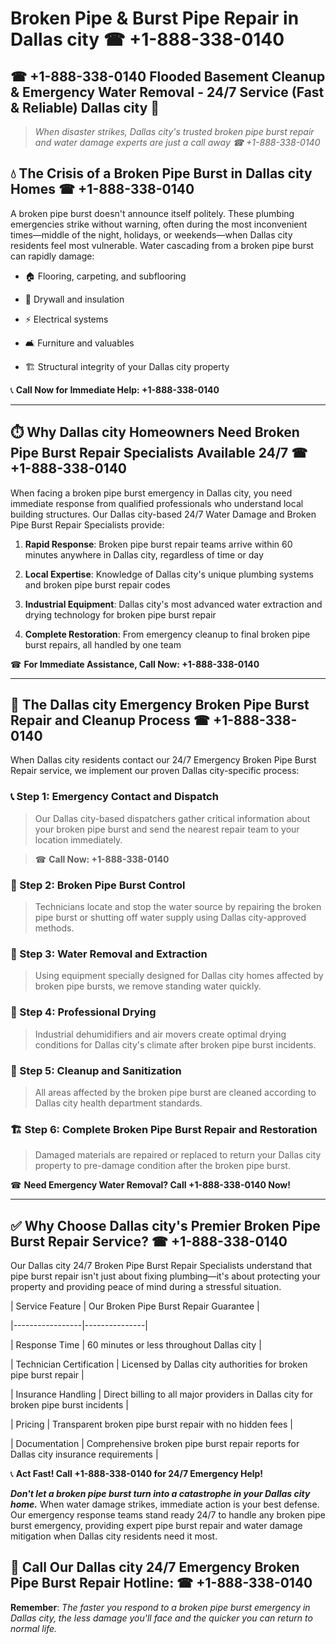 # Broken Pipe & Burst Pipe Repair in Dallas city ☎ +1-888-338-0140  
## ☎ +1-888-338-0140 Flooded Basement Cleanup & Emergency Water Removal - 24/7 Service (Fast & Reliable) Dallas city 🚨  

> *When disaster strikes, Dallas city's trusted broken pipe burst repair and water damage experts are just a call away ☎ +1-888-338-0140*  

## 💧 The Crisis of a Broken Pipe Burst in Dallas city Homes ☎ +1-888-338-0140  

A broken pipe burst doesn't announce itself politely. These plumbing emergencies strike without warning, often during the most inconvenient times—middle of the night, holidays, or weekends—when Dallas city residents feel most vulnerable. Water cascading from a broken pipe burst can rapidly damage:  

* 🏠 Flooring, carpeting, and subflooring  
* 🧱 Drywall and insulation  
* ⚡ Electrical systems  
* 🛋️ Furniture and valuables  
* 🏗️ Structural integrity of your Dallas city property  

📞 **Call Now for Immediate Help: +1-888-338-0140**  

---  

## ⏱️ Why Dallas city Homeowners Need Broken Pipe Burst Repair Specialists Available 24/7 ☎ +1-888-338-0140  

When facing a broken pipe burst emergency in Dallas city, you need immediate response from qualified professionals who understand local building structures. Our Dallas city-based 24/7 Water Damage and Broken Pipe Burst Repair Specialists provide:  

1. **Rapid Response**: Broken pipe burst repair teams arrive within 60 minutes anywhere in Dallas city, regardless of time or day  
2. **Local Expertise**: Knowledge of Dallas city's unique plumbing systems and broken pipe burst repair codes  
3. **Industrial Equipment**: Dallas city's most advanced water extraction and drying technology for broken pipe burst repair  
4. **Complete Restoration**: From emergency cleanup to final broken pipe burst repairs, all handled by one team  

☎ **For Immediate Assistance, Call Now: +1-888-338-0140**  

---  

## 🔧 The Dallas city Emergency Broken Pipe Burst Repair and Cleanup Process ☎ +1-888-338-0140  

When Dallas city residents contact our 24/7 Emergency Broken Pipe Burst Repair service, we implement our proven Dallas city-specific process:  

### 📞 Step 1: Emergency Contact and Dispatch  
> Our Dallas city-based dispatchers gather critical information about your broken pipe burst and send the nearest repair team to your location immediately.  
> ☎ **Call Now: +1-888-338-0140**  

### 🚿 Step 2: Broken Pipe Burst Control  
> Technicians locate and stop the water source by repairing the broken pipe burst or shutting off water supply using Dallas city-approved methods.  

### 🌊 Step 3: Water Removal and Extraction  
> Using equipment specially designed for Dallas city homes affected by broken pipe bursts, we remove standing water quickly.  

### 💨 Step 4: Professional Drying  
> Industrial dehumidifiers and air movers create optimal drying conditions for Dallas city's climate after broken pipe burst incidents.  

### 🧼 Step 5: Cleanup and Sanitization  
> All areas affected by the broken pipe burst are cleaned according to Dallas city health department standards.  

### 🏗️ Step 6: Complete Broken Pipe Burst Repair and Restoration  
> Damaged materials are repaired or replaced to return your Dallas city property to pre-damage condition after the broken pipe burst.  

☎ **Need Emergency Water Removal? Call +1-888-338-0140 Now!**  

---  

## ✅ Why Choose Dallas city's Premier Broken Pipe Burst Repair Service? ☎ +1-888-338-0140  

Our Dallas city 24/7 Broken Pipe Burst Repair Specialists understand that pipe burst repair isn't just about fixing plumbing—it's about protecting your property and providing peace of mind during a stressful situation.  

| Service Feature | Our Broken Pipe Burst Repair Guarantee |  
|-----------------|---------------|  
| Response Time | 60 minutes or less throughout Dallas city |  
| Technician Certification | Licensed by Dallas city authorities for broken pipe burst repair |  
| Insurance Handling | Direct billing to all major providers in Dallas city for broken pipe burst incidents |  
| Pricing | Transparent broken pipe burst repair with no hidden fees |  
| Documentation | Comprehensive broken pipe burst repair reports for Dallas city insurance requirements |  

📞 **Act Fast! Call +1-888-338-0140 for 24/7 Emergency Help!**  

***Don't let a broken pipe burst turn into a catastrophe in your Dallas city home.*** When water damage strikes, immediate action is your best defense. Our emergency response teams stand ready 24/7 to handle any broken pipe burst emergency, providing expert pipe burst repair and water damage mitigation when Dallas city residents need it most.  

## 📱 Call Our Dallas city 24/7 Emergency Broken Pipe Burst Repair Hotline: ☎ +1-888-338-0140  

**Remember**: *The faster you respond to a broken pipe burst emergency in Dallas city, the less damage you'll face and the quicker you can return to normal life.*